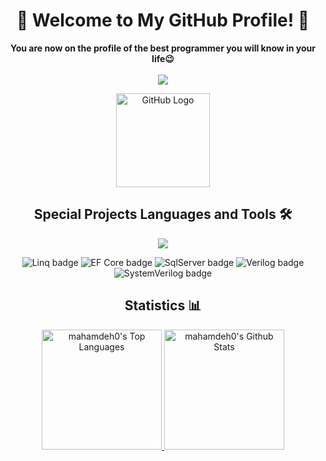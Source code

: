 <h1 align="center">🌟 Welcome to My GitHub Profile! 🌟</h1>

<p align="center">
  <strong>You are now on the profile of the best programmer you will know in your life😉</strong>
  <br> <br>
  <a href="https://www.linkedin.com/in/abdulrahman-mahamdeh/" target="_blank">
    <img src="https://img.shields.io/badge/LinkedIn-0077B5?style=for-the-badge&logo=linkedin&logoColor=white">
  </a>
</p>
<div align="center">
  <img src="https://github.com/mahamdeh0/mahamdeh0/blob/master/special-octo.gif" alt="GitHub Logo" width="150" height="150" />
</div>

<h2 align="center">Special Projects Languages and Tools 🛠 </h2>

<p align="center">
  <img src="https://skillicons.dev/icons?i=cs,java,cpp,js,nodejs,postman,mysql,mongodb,git,discord,express,github,html,css&perline=14" />
</p>

<div align="center">
  <img src="https://img.shields.io/badge/Linq-%230095D5.svg?style=for-the-badge&logo=linq&logoColor=white" alt="Linq badge" />
  <img src="https://img.shields.io/badge/EF_Core-%230095D5.svg?style=for-the-badge&logo=entityframework&logoColor=white" alt="EF Core badge" />
  <img src="https://img.shields.io/badge/SqlServer-CC2927?style=for-the-badge&logo=microsoftsqlserver&logoColor=white" alt="SqlServer badge" />
  <img src="https://img.shields.io/badge/Verilog-%47A248?style=for-the-badge&logo=verilog&logoColor=white" alt="Verilog badge" />
  <img src="https://img.shields.io/badge/SystemVerilog-%100000?style=for-the-badge&logo=systemverilog&logoColor=white" alt="SystemVerilog badge" />
</div>

<h2 align="center">Statistics 📊</h2>

<div align="center">
  <a href="https://github.com/mahamdeh0?tab=repositories">
    <img alt="mahamdeh0's Top Languages" src="https://denvercoder1-github-readme-stats.vercel.app/api/top-langs/?username=mahamdeh0&langs_count=8&layout=compact&theme=react&hide_border=true&bg_color=0D1117&title_color=3AC301&icon_color=3AC301&text_color=FFFFFF&hide=Jupyter%20Notebook,Roff" height="192px"/>
  </a>
  <a href="https://github.com/mahamdeh0?tab=repositories">
    <img alt="mahamdeh0's Github Stats" src="https://denvercoder1-github-readme-stats.vercel.app/api/?username=mahamdeh0&show_icons=true&include_all_commits=true&count_private=true&theme=react&hide_border=true&bg_color=0D1117&title_color=3AC301&icon_color=3AC301&text_color=FFFFFF" height="192px"/>
  </a>
</div>
